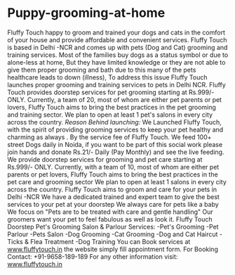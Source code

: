 # Puppy-grooming-at-home
Fluffy Touch happy to groom and trained your dogs and cats in the comfort of your house and provide affordable and convenient services.  Fluffy Touch is based in Delhi -NCR and comes up with pets (Dog and Cat) grooming and training services. Most of the families buy dogs as a status symbol or due to alone-less at home, But they have limited knowledge or they are not able to give them proper grooming and bath due to this many of the pets healthcare leads to down (illness), To address this issue Fluffy Touch launches proper grooming and training services to pets in Delhi NCR.  Fluffy Touch provides doorstep services for pet grooming starting at Rs.999/- ONLY. Currently, a team of 20, most of whom are either pet parents or pet lovers, Fluffy Touch aims to bring the best practices in the pet grooming and training sector. We plan to open at least 1 pet's salons in every city across the country.  *Reason Behind launching:* We Launched Fluffy Touch, with the spirit of providing grooming services to keep your pet healthy and charming as always . By the service fee of Fluffy Touch. We feed 100+ street Dogs daily in Noida, if you want to be part of this social work please join hands and donate Rs.21/- Daily (Pay Monthly) and see the live feeding.  We provide doorstep services for grooming and pet care starting at Rs.999/- ONLY. Currently, with a team of 10, most of whom are either pet parents or pet lovers, Fluffy Touch aims to bring the best practices in the pet care and grooming sector We plan to open at least 1 salons in every city across the country.  Fluffy Touch aims to groom and care for your pets in Delhi -NCR We have a dedicated trained and expert team to give the best services to your pet at your doorstep We always care for pets like a baby We focus on "Pets are to be treated with care and gentle handling" Our groomers want your pet to feel fabulous as well as look it.  Fluffy Touch Doorstep Pet's Grooming Salon &amp; Parlour Services: -Pet's Grooming -Pet Parlour -Pets Salon -Dog Grooming -Cat Grooming -Dog and Cat Haircut -Ticks &amp; Flea Treatment -Dog Training   You can Book services at www.fluffytouch.in the website simply fill appointment form.  For Booking Contact: +91-9658-189-189 For any other information visit: www.fluffytouch.in
